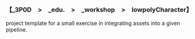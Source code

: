 ### 【_3P0D　>　_edu.　>　_workshop　>　lowpolyCharacter】  
project template for a small exercise in integrating assets into a given pipeline.
